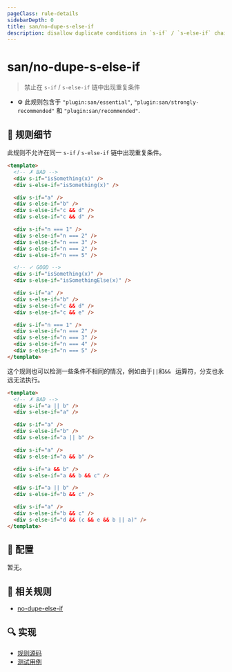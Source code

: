```yaml
---
pageClass: rule-details
sidebarDepth: 0
title: san/no-dupe-s-else-if
description: disallow duplicate conditions in `s-if` / `s-else-if` chains
---
```

# san/no-dupe-s-else-if
> 禁止在 `s-if` / `s-else-if` 链中出现重复条件

- :gear: 此规则包含于 `"plugin:san/essential"`, `"plugin:san/strongly-recommended"` 和 `"plugin:san/recommended"`.

## :book: 规则细节

此规则不允许在同一 `s-if` / `s-else-if` 链中出现重复条件。

<eslint-code-block :rules="{'san/no-dupe-s-else-if': ['error']}">

```html
<template>
  <!-- ✗ BAD -->
  <div s-if="isSomething(x)" />
  <div s-else-if="isSomething(x)" />

  <div s-if="a" />
  <div s-else-if="b" />
  <div s-else-if="c && d" />
  <div s-else-if="c && d" />

  <div s-if="n === 1" />
  <div s-else-if="n === 2" />
  <div s-else-if="n === 3" />
  <div s-else-if="n === 2" />
  <div s-else-if="n === 5" />

  <!-- ✓ GOOD -->
  <div s-if="isSomething(x)" />
  <div s-else-if="isSomethingElse(x)" />

  <div s-if="a" />
  <div s-else-if="b" />
  <div s-else-if="c && d" />
  <div s-else-if="c && e" />

  <div s-if="n === 1" />
  <div s-else-if="n === 2" />
  <div s-else-if="n === 3" />
  <div s-else-if="n === 4" />
  <div s-else-if="n === 5" />
</template>
```

</eslint-code-block>

这个规则也可以检测一些条件不相同的情况，例如由于`||`和`&& ` 运算符，分支也永远无法执行。

<eslint-code-block :rules="{'san/no-dupe-s-else-if': ['error']}">

```html
<template>
  <!-- ✗ BAD -->
  <div s-if="a || b" />
  <div s-else-if="a" />

  <div s-if="a" />
  <div s-else-if="b" />
  <div s-else-if="a || b" />

  <div s-if="a" />
  <div s-else-if="a && b" />

  <div s-if="a && b" />
  <div s-else-if="a && b && c" />

  <div s-if="a || b" />
  <div s-else-if="b && c" />

  <div s-if="a" />
  <div s-else-if="b && c" />
  <div s-else-if="d && (c && e && b || a)" />
</template>
```

</eslint-code-block>

## :wrench: 配置

暂无。

## :couple: 相关规则

- [no-dupe-else-if]

[no-dupe-else-if]: https://eslint.org/docs/rules/no-dupe-else-if

## :mag: 实现

- [规则源码](https://github.com/ecomfe/eslint-plugin-san/blob/main/lib/rules/no-dupe-s-else-if.js)
- [测试用例](https://github.com/ecomfe/eslint-plugin-san/tree/main/__tests__/lib/rules/no-dupe-s-else-if.test.js)
